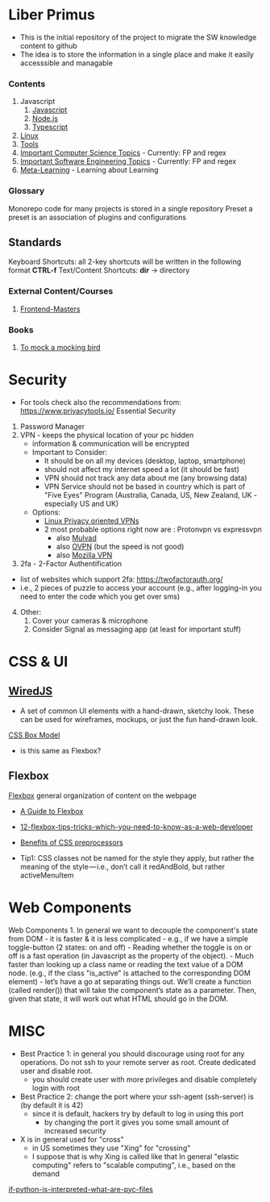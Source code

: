 # Liber Primus
- This is the initial repository of the project to migrate the SW knowledge content to github
- The idea is to store the information in a single place and make it easily accesssible and managable


### Contents ###
1. Javascript
    1. [Javascript](./js/README.md)
    2. [Node.js](./node/README.md)
    3. [Typescript](./ts/README.md)
2. [Linux](./linux/README.md)
3. [Tools](./tools/README.md)
4. [Important Computer Science Topics](./CS) - Currently: FP and regex
5. [Important Software Engineering Topics](./se) - Currently: FP and regex
6. [Meta-Learning](./meta-learning/README.md) - Learning about Learning

### Glossary
Monorepo	code for many projects is stored in a single repository
Preset	a preset is an association of plugins and configurations

## Standards
Keyboard Shortcuts: all 2-key shortcuts will be written in the following format **CTRL-f**
Text/Content Shortcuts: **dir** -> directory

### External Content/Courses ###
1. [Frontend-Masters](./courses/README.md)

### Books
1. [To mock a mocking bird](https://archive.org/details/Raymond_m._smullyan-to_mock_a_mockingbird_and_other_logic_puzzles__including__an/page/n6/mode/2up)

# Security
- For tools check also the recommendations from: https://www.privacytools.io/
Essential Security
1. Password Manager
2. VPN - keeps the physical location of your pc hidden
   - information & communication will be encrypted
   - Important to Consider:
     - It should be on all my devices (desktop, laptop, smartphone)
     - should not affect my internet speed a lot (it should be fast)
     - VPN should not track any data about me (any browsing data)
     - VPN Service should not be based in country which is part of "Five Eyes" Program (Australia, Canada, US, New Zealand, UK - especially US and UK)
   - Options:
     - [Linux Privacy oriented VPNs](https://itsfoss.com/best-vpn-linux/)
     - 2 most probable options right now are : Protonvpn vs expressvpn
       - also [Mulvad](https://thebestvpn.com/reviews/mullvad-vpn/)
       - also [OVPN](https://www.thevpnlab.com/reviews/ovpn-review/) (but the speed is not good)
       - also [Mozilla VPN](https://fpn.firefox.com/vpn)
3. 2fa - 2-Factor Authentification
  - list of websites which support 2fa: https://twofactorauth.org/
  - i.e., 2 pieces of puzzle to access your account (e.g., after logging-in you need to enter the code which you get over sms)
4. Other:
   1. Cover your cameras & microphone
   2. Consider Signal as messaging app (at least for important stuff)


# CSS & UI
## [WiredJS](https://wiredjs.com/)
- A set of common UI elements with a hand-drawn, sketchy look. These can be used for wireframes, mockups, or just the fun hand-drawn look.

[CSS Box Model](https://developer.mozilla.org/en-US/docs/Web/CSS/CSS_Box_Model/Introduction_to_the_CSS_box_model)
- is this same as Flexbox?
## Flexbox
[Flexbox](https://developer.mozilla.org/en-US/docs/Web/CSS/CSS_Flexible_Box_Layout/Basic_Concepts_of_Flexbox) general organization of content on the webpage
- [A Guide to Flexbox](https://css-tricks.com/snippets/css/a-guide-to-flexbox/)
- [12-flexbox-tips-tricks-which-you-need-to-know-as-a-web-developer](https://medium.com/quick-code/12-flexbox-tips-tricks-which-you-need-to-know-as-a-web-developer-8d847695fb20)

- [Benefits of CSS preprocessors](https://htmlmag.com/article/an-introduction-to-css-preprocessors-sass-less-stylus)

- Tip1: CSS classes not be named for the style they apply, but rather the meaning of the style — i.e., don’t call it redAndBold, but rather activeMenuItem

# Web Components
Web Components
	1. In general we want to decouple the component's state from DOM
		- it is faster & it is less complicated
		- e.g., if we have a simple toggle-button (2 states: on and off)
		- Reading whether the toggle is on or off is a fast operation (in Javascript as the property of the object).
		- Much faster than looking up a class name or reading the text value of a DOM node. (e.g., if the class "is_active" is attached to the corresponding DOM element)
	- let’s have a go at separating things out. We’ll create a function (called render()) that will take the component’s state as a parameter. Then, given that state, it will work out what HTML should go in the DOM.

# MISC
- Best Practice 1: in general you should discourage using root for any operations. Do not ssh to your remote server as root. Create dedicated user and disable root.
	- you should create user with more privileges and disable completely login with root
- Best Practice 2: change the port where your ssh-agent (ssh-server) is (by default it is 42)
	- since it is default, hackers try by default to log in using this port
		- by changing the port it gives you some small amount of increased security
- X is in general used for "cross"
	- in US sometimes they use "Xing" for "crossing"
	- I suppose that is why Xing is called like that
In general "elastic computing" refers to "scalable computing", i.e., based on the demand

[if-python-is-interpreted-what-are-pyc-files](https://stackoverflow.com/questions/2998215/if-python-is-interpreted-what-are-pyc-files)
